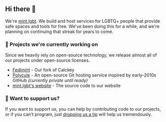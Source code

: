 ## Hi there :wave:

We're [mint.lgbt](https://mint.lgbt). We build and host services for LGBTQ+ people that provide safe spaces and tools for free.
We've been doing this for a while, and we're planning on continuing that streak for years to come.

### :wrench: Projects we're currently working on

Since we heavily rely on open-source technology, we release almost all of our projects under open-source licenses.

  * [Fedimint](https://github.com/mint-lgbt/fedimint) - Our fork of Calckey
  * [Polycule](https://github.com/mint-lgbt/polycule) - An open-source Git hosting service inspired by early-2010s GitHub _(currently private until ready)_
  * [mint.lgbt's website](https://github.com/mint-lgbt/website) - The source code to our website

### :rainbow: Want to support us?

If you want to support us, you can help by contributing code to our projects, or if you can't program, just [dropping us a tip](https://liberapay.com/mint.lgbt)
will help us tremendously.

<!--

**Here are some ideas to get you started:**

🙋‍♀️ A short introduction - what is your organization all about?
🌈 Contribution guidelines - how can the community get involved?
👩‍💻 Useful resources - where can the community find your docs? Is there anything else the community should know?
🍿 Fun facts - what does your team eat for breakfast?
🧙 Remember, you can do mighty things with the power of [Markdown](https://docs.github.com/github/writing-on-github/getting-started-with-writing-and-formatting-on-github/basic-writing-and-formatting-syntax)
-->
